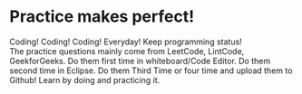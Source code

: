 # Practice makes perfect!
Coding! Coding! Coding! Everyday! Keep programming status! </br>
The practice questions mainly come from LeetCode, LintCode, GeekforGeeks. Do them first time in whiteboard/Code Editor. Do them second time in Eclipse. Do them Third Time or four time and upload them to Github! Learn by doing and practicing it.
</br>

